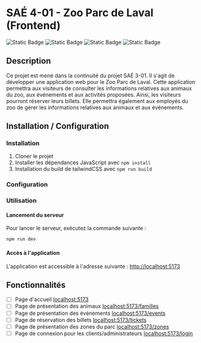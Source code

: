 # SAÉ 4-01 - Zoo Parc de Laval (Frontend)

![Static Badge](https://img.shields.io/badge/BUT-S4-teal)
![Static Badge](https://img.shields.io/badge/SAE-401front-green)
![Static Badge](https://img.shields.io/badge/Symfony-6.3-blue)
![Static Badge](https://img.shields.io/badge/Status-In_progress-gold)
## Description

Ce projet est mené dans la continuité du projet SAÉ 3-01. Il s'agit de développer une application web pour le Zoo Parc de Laval. Cette application permettra aux visiteurs de consulter les informations relatives aux animaux du zoo, aux événements et aux activités proposées. Ainsi, les visiteurs pourront réserver leurs billets.   Elle permettra également aux employés du zoo de gérer les informations relatives aux animaux et aux événements.

## Installation / Configuration

### Installation

1. Cloner le projet
2. Installer les dépendances JavaScript avec `npm install`
3. Installation du build de tailwindCSS avec `npm run build`

### Configuration


### Utilisation

#### Lancement du serveur

Pour lancer le serveur, exécutez la commande suivante :

```bash
npm run dev
```

#### Accès à l'application

L'application est accessible à l'adresse suivante : [http://localhost:5173](http://localhost:5173)

## Fonctionnalités

- [ ] Page d'accueil [localhost:5173](http://localhost:5173)
- [ ] Page de présentation des animaux [localhost:5173/familles](http://localhost:5173/familles)
- [ ] Page de présentation des événements [localhost:5173/events](http://localhost:5173/events)
- [ ] Page de réservation des billets [localhost:5173/tickets](http://localhost:5173/tickets)
- [ ] Page de présentation des zones du parc [localhost:5173/zones](http://localhost:5173/zones)
- [ ] Page de connexion pour les clients/administrateurs [localhost:5173/login](http://localhost:5173/login)